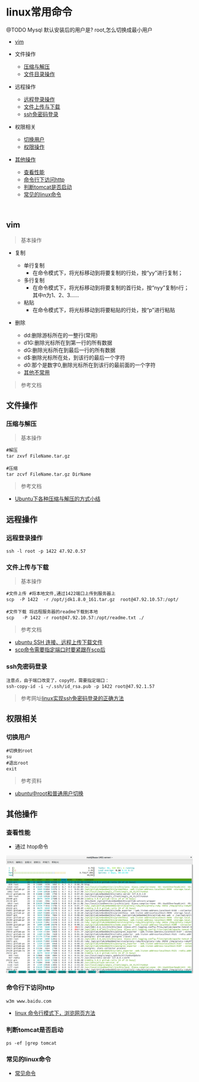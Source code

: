 # linux常用命令


@TODO Mysql 默认安装后的用户是? root,怎么切换成最小用户



* [vim](#vim)
* 文件操作
    * [压缩与解压](#压缩与解压)
    * [文件目录操作]()

* 远程操作    
    * [远程登录操作](#远程登录操作)
    * [文件上传与下载](#文件上传与下载)
    * [ssh免密码登录](#ssh免密码登录)
    
* 权限相关
    * [切换用户](#切换用户)
    * [权限操作]()    
    
* [其他操作](#其他操作)
    * [查看性能](#查看性能)
    * [命令行下访问http](#命令行下访问http)
    * [判断tomcat是否启动](#判断tomcat是否启动)
    * [常见的linux命令](#常见的linux命令) 

<br>


## vim 

> 基本操作

* 复制
    * 单行复制
        * 在命令模式下，将光标移动到将要复制的行处，按“yy”进行复制；
    * 多行复制
        * 在命令模式下，将光标移动到将要复制的首行处，按“nyy”复制n行；其中n为1、2、3……
    * 粘贴
        * 在命令模式下，将光标移动到将要粘贴的行处，按“p”进行粘贴         

* 删除
    * dd:删除游标所在的一整行(常用)
    * d1G:删除光标所在到第一行的所有数据
    * dG:删除光标所在到最后一行的所有数据
    * d$:删除光标所在处，到该行的最后一个字符
    * d0:那个是数字0,删除光标所在到该行的最前面的一个字符
    * [其他不常用](https://blog.csdn.net/chenyoper/article/details/78260007)

> 参考文档



## 文件操作

### 压缩与解压

> 基本操作

    #解压
    tar zxvf FileName.tar.gz
    
    #压缩
    tar zcvf FileName.tar.gz DirName    


> 参考文档

* [Ubuntu下各种压缩与解压的方式小结](http://www.jb51.net/article/112207.htm)



## 远程操作  


### 远程登录操作

    ssh -l root -p 1422 47.92.0.57


### 文件上传与下载

> 基本操作

    #文件上传 #将本地文件,通过1422端口上传到服务器上
    scp  -P 1422  -r /opt/jdk1.8.0_161.tar.gz  root@47.92.10.57:/opt/

    #文件下载 将远程服务器的readme下载到本地
    scp   -P 1422 -r root@47.92.10.57:/opt/readme.txt ./


> 参考文档

* [ubuntu SSH 连接、远程上传下载文件](https://www.cnblogs.com/qinduanyinghua/p/7152812.html)
* [scp命令需要指定端口时要紧跟在scp后](https://www.cnblogs.com/jixingke/p/6213074.html)


### ssh免密码登录

    注意点，由于端口改变了，copy时，需要指定端口：
    ssh-copy-id -i ~/.ssh/id_rsa.pub -p 1422 root@47.92.1.57


> 参考网址[linux实现ssh免密码登录的正确方法](https://jingyan.baidu.com/article/c275f6ba08267ae33c756758.html)




## 权限相关

### 切换用户

    #切换到root
    su
    #退出root 
    exit 

> 参考资料

* [ubuntu中root和普通用户切换](https://blog.csdn.net/u011484045/article/details/52108692)



## 其他操作

### 查看性能

* 通过 htop命令

![alt](imgs/htop.png)

### 命令行下访问http

    w3m www.baidu.com

* [linux 命令行模式下，浏览网页方法](https://blog.csdn.net/qq_35346390/article/details/76066326)

### 判断tomcat是否启动

    ps -ef |grep tomcat

### 常见的linux命令

* [常见命令](https://zhidao.baidu.com/question/919345359486228339.html)
